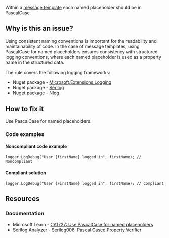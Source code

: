 Within a [message template](https://messagetemplates.org/) each named placeholder should be in PascalCase.

## Why is this an issue?

Using consistent naming conventions is important for the readability and maintainability of code. In the case of message templates, using
PascalCase for named placeholders ensures consistency with structured logging conventions, where each named placeholder is used as a property name in
the structured data.

The rule covers the following logging frameworks:

-  Nuget package - [Microsoft.Extensions.Logging](https://www.nuget.org/packages/Microsoft.Extensions.Logging)
-  Nuget package - [Serilog](https://www.nuget.org/packages/Serilog)
-  Nuget package - [Nlog](https://www.nuget.org/packages/NLog)

## How to fix it

Use PascalCase for named placeholders.

### Code examples

#### Noncompliant code example

    logger.LogDebug("User {firstName} logged in", firstName); // Noncompliant

#### Compliant solution

    logger.LogDebug("User {FirstName} logged in", firstName); // Compliant

## Resources

### Documentation

-  Microsoft Learn - [CA1727: Use PascalCase for
  named placeholders](https://learn.microsoft.com/en-us/dotnet/fundamentals/code-analysis/quality-rules/ca1727)
-  Serilog Analyzer - [Serilog006: Pascal Cased Property
  Verifier](https://github.com/Suchiman/SerilogAnalyzer/blob/master/README.md#serilog006-pascal-cased-property-verifier)